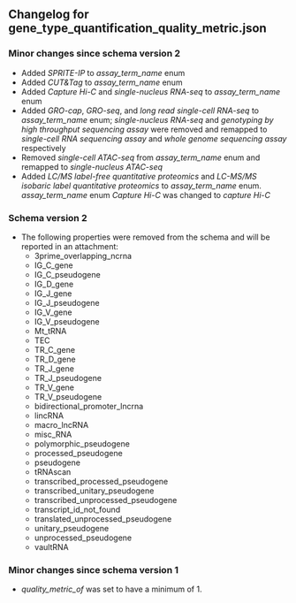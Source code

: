 ## Changelog for gene_type_quantification_quality_metric.json

### Minor changes since schema version 2
* Added *SPRITE-IP* to *assay_term_name* enum
* Added *CUT&Tag* to *assay_term_name* enum
* Added *Capture Hi-C* and *single-nucleus RNA-seq* to *assay_term_name* enum
* Added *GRO-cap*, *GRO-seq*, and *long read single-cell RNA-seq* to *assay_term_name* enum;  *single-nucleus RNA-seq* and *genotyping by high throughput sequencing assay* were removed and remapped to *single-cell RNA sequencing assay* and *whole genome sequencing assay* respectively
* Removed *single-cell ATAC-seq* from *assay_term_name* enum and remapped to *single-nucleus ATAC-seq*
* Added *LC/MS label-free quantitative proteomics* and *LC-MS/MS isobaric label quantitative proteomics* to *assay_term_name* enum. *assay_term_name* enum *Capture Hi-C* was changed to *capture Hi-C*

### Schema version 2

* The following properties were removed from the schema and will be reported in an attachment:
  - 3prime_overlapping_ncrna
  - IG_C_gene
  - IG_C_pseudogene
  - IG_D_gene
  - IG_J_gene
  - IG_J_pseudogene
  - IG_V_gene
  - IG_V_pseudogene
  - Mt_tRNA
  - TEC
  - TR_C_gene
  - TR_D_gene
  - TR_J_gene
  - TR_J_pseudogene
  - TR_V_gene
  - TR_V_pseudogene
  - bidirectional_promoter_lncrna
  - lincRNA
  - macro_lncRNA
  - misc_RNA
  - polymorphic_pseudogene
  - processed_pseudogene
  - pseudogene
  - tRNAscan
  - transcribed_processed_pseudogene
  - transcribed_unitary_pseudogene
  - transcribed_unprocessed_pseudogene
  - transcript_id_not_found
  - translated_unprocessed_pseudogene
  - unitary_pseudogene
  - unprocessed_pseudogene
  - vaultRNA

### Minor changes since schema version 1

* *quality_metric_of* was set to have a minimum of 1.
